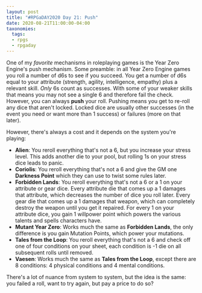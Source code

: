 ```yaml
---
layout: post
title: "#RPGaDAY2020 Day 21: Push"
date: 2020-08-21T11:00:00-04:00
taxonomies:
  tags:
  - rpgs
  - rpgaday
---
```

One of my _favorite_ mechanisms in roleplaying games is the Year Zero Engine's push mechanism. Some preamble: in all Year Zero Engine games you roll a number of d6s to see if you succeed. You get a number of d6s equal to your attribute (strength, agility, intelligence, empathy) plus a relevant skill. _Only_ 6s count as successes. With some of your weaker skills that means you may not see a single 6 and therefore fail the check. However, you can always **push** your roll. Pushing means you get to re-roll any dice that aren't locked. Locked dice are usually other successes (in the event you need or want more than 1 success) or failures (more on that later).

However, there's always a cost and it depends on the system you're playing:

- **Alien**: You reroll everything that's not a 6, but you increase your stress level. This adds another die to your pool, but rolling 1s on your stress dice leads to panic.
- **Coriolis**: You reroll everything that's not a 6 and give the GM one **Darkness Point** which they can use to twist some rules later.
- **Forbidden Lands**: You reroll everything that's not a 6 or a 1 on your attribute or gear dice. Every attribute die that comes up a 1 damages that attribute, which decreases the number of dice you roll later. Every gear die that comes up a 1 damages that weapon, which can completely destroy the weapon until you get it repaired. For every 1 on your attribute dice, you gain 1 willpower point which powers the various talents and spells characters have.
- **Mutant Year Zero**: Works much the same as **Forbidden Lands**, the only difference is you gain Mutation Points, which power your mutations.
- **Tales from the Loop**: You reroll everything that's not a 6 and check off one of four conditions on your sheet, each condition is -1 die on all subsequent rolls until removed.
- **Vaesen**: Works much the same as **Tales from the Loop**, except there are 8 conditions: 4 physical conditions and 4 mental conditions.

There's a lot of nuance from system to system, but the idea is the same: you failed a roll, want to try again, but pay a price to do so?
